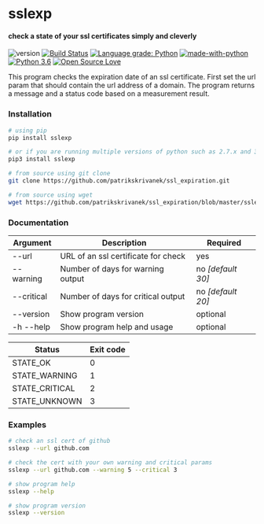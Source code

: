 # sslexp
#### check a state of your ssl certificates simply and cleverly

![version](https://img.shields.io/badge/version-1.0.0-brightgreen)
[![Build Status](https://travis-ci.org/patrikskrivanek/ssl_expiration.svg?branch=master)](https://travis-ci.org/patrikskrivanek/ssl_expiration)
[![Language grade: Python](https://img.shields.io/lgtm/grade/python/g/patrikskrivanek/ssl_expiration.svg?logo=lgtm&logoWidth=18)](https://lgtm.com/projects/g/patrikskrivanek/ssl_expiration/context:python)
[![made-with-python](https://img.shields.io/badge/Made%20with-Python-1f425f.svg)](https://www.python.org/)
[![Python 3.6](https://img.shields.io/badge/python-3.6-blue.svg)](https://www.python.org/downloads/release/python-360/)
[![Open Source Love](https://badges.frapsoft.com/os/v1/open-source.svg?v=103)](https://github.com/ellerbrock/open-source-badges/)

This program checks the expiration date of an ssl certificate.
First set the url param that should contain the url address of a domain.
The program returns a message and a status code based on a measurement result.

### Installation
```bash
# using pip
pip install sslexp

# or if you are running multiple versions of python such as 2.7.x and 3.x 
pip3 install sslexp

# from source using git clone
git clone https://github.com/patrikskrivanek/ssl_expiration.git

# from source using wget
wget https://github.com/patrikskrivanek/ssl_expiration/blob/master/sslexp
```

### Documentation
Argument | Description | Required
------------ | ------------- | -------------
--url | URL of an ssl certificate for check | yes
--warning | Number of days for warning output | no *[default 30]*
--critical | Number of days for critical output | no *[default 20]*
--version | Show program version | optional
-h --help | Show program help and usage | optional

Status | Exit code | 
------------ | -------------
STATE_OK | 0
STATE_WARNING | 1
STATE_CRITICAL | 2
STATE_UNKNOWN | 3

### Examples
```bash
# check an ssl cert of github
sslexp --url github.com

# check the cert with your own warning and critical params
sslexp --url github.com --warning 5 --critical 3

# show program help
sslexp --help

# show program version
sslexp --version
```
